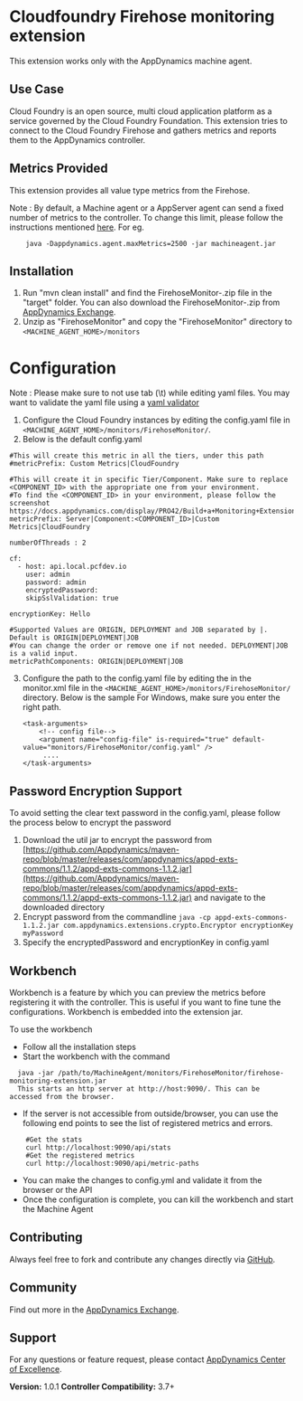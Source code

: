 Cloudfoundry Firehose monitoring extension
==============================================

This extension works only with the AppDynamics machine agent.

## Use Case

Cloud Foundry is an open source, multi cloud application platform as a service governed by the Cloud Foundry Foundation. This extension tries to connect to the Cloud Foundry Firehose and gathers metrics and reports them to the AppDynamics controller.

## Metrics Provided ##

This extension provides all value type metrics from the Firehose.

Note : By default, a Machine agent or a AppServer agent can send a fixed number of metrics to the controller. To change this limit, please follow the instructions mentioned [here](http://docs.appdynamics.com/display/PRO14S/Metrics+Limits).
For eg.
```
    java -Dappdynamics.agent.maxMetrics=2500 -jar machineagent.jar
```

## Installation ##

1. Run "mvn clean install" and find the FirehoseMonitor-<version>.zip file in the "target" folder. You can also download the FirehoseMonitor-<version>.zip from [AppDynamics Exchange][].
2. Unzip as "FirehoseMonitor" and copy the "FirehoseMonitor" directory to `<MACHINE_AGENT_HOME>/monitors`
  
# Configuration ##

Note : Please make sure to not use tab (\t) while editing yaml files. You may want to validate the yaml file using a [yaml validator](http://yamllint.com/)

1. Configure the Cloud Foundry instances by editing the config.yaml file in `<MACHINE_AGENT_HOME>/monitors/FirehoseMonitor/`.
2. Below is the default config.yaml
   
```
#This will create this metric in all the tiers, under this path
#metricPrefix: Custom Metrics|CloudFoundry

#This will create it in specific Tier/Component. Make sure to replace <COMPONENT_ID> with the appropriate one from your environment.
#To find the <COMPONENT_ID> in your environment, please follow the screenshot https://docs.appdynamics.com/display/PRO42/Build+a+Monitoring+Extension+Using+Java
metricPrefix: Server|Component:<COMPONENT_ID>|Custom Metrics|CloudFoundry

numberOfThreads : 2

cf:
  - host: api.local.pcfdev.io
    user: admin
    password: admin
    encryptedPassword:
    skipSslValidation: true

encryptionKey: Hello

#Supported Values are ORIGIN, DEPLOYMENT and JOB separated by |. Default is ORIGIN|DEPLOYMENT|JOB
#You can change the order or remove one if not needed. DEPLOYMENT|JOB is a valid input.
metricPathComponents: ORIGIN|DEPLOYMENT|JOB

```
3. Configure the path to the config.yaml file by editing the <task-arguments> in the monitor.xml file in the `<MACHINE_AGENT_HOME>/monitors/FirehoseMonitor/` directory. Below is the sample
   For Windows, make sure you enter the right path.
     ```
     <task-arguments>
         <!-- config file-->
         <argument name="config-file" is-required="true" default-value="monitors/FirehoseMonitor/config.yaml" />
          ....
     </task-arguments>
    ```
    
## Password Encryption Support
To avoid setting the clear text password in the config.yaml, please follow the process below to encrypt the password

1. Download the util jar to encrypt the password from [https://github.com/Appdynamics/maven-repo/blob/master/releases/com/appdynamics/appd-exts-commons/1.1.2/appd-exts-commons-1.1.2.jar](https://github.com/Appdynamics/maven-repo/blob/master/releases/com/appdynamics/appd-exts-commons/1.1.2/appd-exts-commons-1.1.2.jar) and navigate to the downloaded directory
2. Encrypt password from the commandline
`java -cp appd-exts-commons-1.1.2.jar com.appdynamics.extensions.crypto.Encryptor encryptionKey myPassword`
3. Specify the encryptedPassword and encryptionKey in config.yaml    

## Workbench ##

Workbench is a feature by which you can preview the metrics before registering it with the controller. This is useful if you want to fine tune the configurations. Workbench is embedded into the extension jar.

To use the workbench

* Follow all the installation steps
* Start the workbench with the command
~~~
  java -jar /path/to/MachineAgent/monitors/FirehoseMonitor/firehose-monitoring-extension.jar
  This starts an http server at http://host:9090/. This can be accessed from the browser.
~~~
* If the server is not accessible from outside/browser, you can use the following end points to see the list of registered metrics and errors.
~~~
    #Get the stats
    curl http://localhost:9090/api/stats
    #Get the registered metrics
    curl http://localhost:9090/api/metric-paths
~~~
* You can make the changes to config.yml and validate it from the browser or the API
* Once the configuration is complete, you can kill the workbench and start the Machine Agent

## Contributing ##

Always feel free to fork and contribute any changes directly via [GitHub][].

## Community ##

Find out more in the [AppDynamics Exchange][].

## Support ##

For any questions or feature request, please contact [AppDynamics Center of Excellence][].

**Version:** 1.0.1
**Controller Compatibility:** 3.7+

[Github]: https://github.com/Appdynamics/cloudfoundry-firehose-monitoring-extension
[AppDynamics Exchange]: https://www.appdynamics.com/community/exchange/
[AppDynamics Center of Excellence]: mailto:help@appdynamics.com

